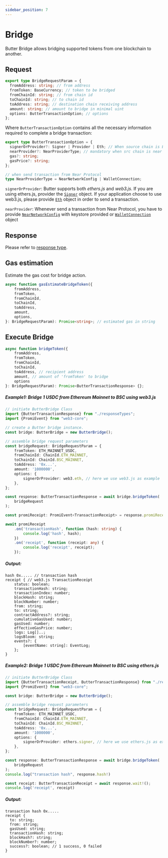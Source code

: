 ```yaml
---
sidebar_position: 7
---
```

# Bridge
Butter Bridge allows bridging supported tokens from one blockchain to another.

## Request 
```typescript
export type BridgeRequestParam = {
  fromAddress: string; // from address
  fromToken: BaseCurrency; // token to be bridged
  fromChainId: string; // from chain id
  toChainId: string; // to chain id
  toAddress: string; // destination chain receiving address
  amount: string; // amount to bridge in minimal uint
  options: ButterTransactionOption; // options
};
```
Where `ButterTransactionOption` contains all the necessary information required to complete a bridge transaction:
```typescript
export type ButterTransactionOption = {
  signerOrProvider?: Signer | Provider | Eth; // When source chain is EVM provide Ethers.js Signer/Provider or Web3.js Eth info
  nearProvider?: NearProviderType; // mandatory when src chain is near
  gas?: string;
  gasPrice?: string;
};

// when send transaction from Near Protocol
type NearProviderType = NearNetworkConfig | WalletConnection;

```
`signerOrProvider`: Butter supports both _ethers.js_ and _web3.js_. If you are using ethers.js, provider the [`Signer`](https://docs.ethers.org/v5/api/signer/) object. If your application choose to use web3.js, please provide [`Eth`](https://web3js.readthedocs.io/en/v1.2.11/web3-eth.html) object in order to send a transaction.

`nearProvider`: Whenever send a transaction from Near Protocol, you have to provide [`NearNetworkConfig`](https://near.github.io/near-api-js/interfaces/connect.ConnectConfig) with keystore provided or [`WalletConnection`](https://near.github.io/near-api-js/classes/walletAccount.WalletConnection/) object
## Response
Please refer to [response type](types#buttertransactionresponse).

## Gas estimation
Estimate the gas cost for bridge action.
```typescript
async function gasEstimateBridgeToken({
    fromAddress,
    fromToken,
    fromChainId,
    toChainId,
    toAddress,
    amount,
    options,
}: BridgeRequestParam): Promise<string>; // estimated gas in string
```
## Execute Bridge
```typescript
async function bridgeToken({
    fromAddress,
    fromToken,
    fromChainId,
    toChainId,
    toAddress, // recipient address
    amount, // amount of 'fromToken' to bridge
    options
}: BridgeRequestParam): Promise<ButterTransactionResponse> {};
```

##### Example1: Bridge 1 USDC from Ethereum Mainnet to BSC using web3.js

```typescript
// initiate ButterBridge Class
import {ButterTransactionResponse} from "./responseTypes";
import {PromiEvent} from "web3-core";

// create a Butter bridge instance.
const bridge: ButterBridge = new ButterBridge();

// assemble bridge request parameters
const bridgeRequest: BridgeRequestParam = {
    fromToken: ETH_MAINNET_USDC,
    fromChainId: ChainId.ETH_MAINNET,
    toChainId: ChainId.BSC_MAINNET,
    toAddress: '0x...',
    amount: '1000000',
    options: {
        signerOrProvider: web3.eth, // here we use web3.js as example
    },
};

const response: ButterTransactionResponse = await bridge.bridgeToken(
    bridgeRequest
);

const promiReceipt: PromiEvent<TransactionReceipt> = response.promiReceipt!;

await promiReceipt
    .on('transactionHash', function (hash: string) {
        console.log('hash', hash);
    })
    .on('receipt', function (receipt: any) {
        console.log('receipt', receipt);
    });

```
##### Output:
```
hash 0x..... // transaction hash
receipt { // web3.js TransactionReceipt
    status: boolean;
    transactionHash: string;
    transactionIndex: number;
    blockHash: string;
    blockNumber: number;
    from: string;
    to: string;
    contractAddress?: string;
    cumulativeGasUsed: number;
    gasUsed: number;
    effectiveGasPrice: number;
    logs: Log[]..;
    logsBloom: string;
    events?: {
        [eventName: string]: EventLog;
    };
}
```

##### Example2: Bridge 1 USDC from Ethereum Mainnet to BSC using ethers.js

```typescript
// initiate ButterBridge Class
import {ButterTransactionReceipt, ButterTransactionResponse} from "./responseTypes";
import {PromiEvent} from "web3-core";

const bridge: ButterBridge = new ButterBridge();

// assemble bridge request parameters
const bridgeRequest: BridgeRequestParam = {
    fromToken: ETH_MAINNET_USDC,
    fromChainId: ChainId.ETH_MAINNET,
    toChainId: ChainId.BSC_MAINNET,
    toAddress: '0x...',
    amount: '1000000',
    options: {
        signerOrProvider: ethers.signer, // here we use ethers.js as example
    },
};

const response: ButterTransactionResponse = await bridge.bridgeToken(
    bridgeRequest
);
console.log("transaction hash", response.hash!)

const receipt: ButterTransactionReceipt = await response.wait!();
console.log('receipt', receipt)
```

##### Output:
```text
transaction hash 0x..... 
receipt {
  to: string;
  from: string;
  gasUsed: string;
  transactionHash: string;
  blockHash?: string;
  blockNumber?: number;
  success?: boolean; // 1 success, 0 failed
}
```

